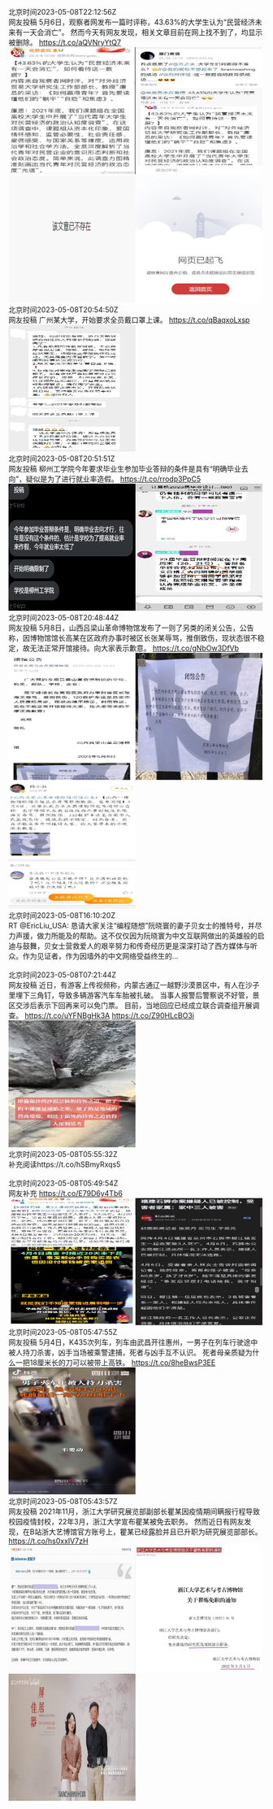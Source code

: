 北京时间2023-05-08T22:12:56Z<br>网友投稿
5月6日，观察者网发布一篇时评称，43.63%的大学生认为“民营经济未来有一天会消亡”。
然而今天有网友发现，相关文章目前在网上找不到了，均显示被删除。 https://t.co/aQVNryYtQ7<br><img src='/temp/2023/1655576523133403142_0.jpg' width='250' height='250'><img src='/temp/2023/1655576523133403142_1.jpg' width='250' height='250'><img src='/temp/2023/1655576523133403142_2.jpg' width='250' height='250'><img src='/temp/2023/1655576523133403142_3.jpg' width='250' height='250'><br>北京时间2023-05-08T20:54:50Z<br>网友投稿
广州某大学，开始要求全员戴口罩上课。 https://t.co/qBaqxoLxsp<br><img src='/temp/2023/1655556868222091266_0.jpg' width='250' height='250'><br>北京时间2023-05-08T20:51:51Z<br>网友投稿
柳州工学院今年要求毕业生参加毕业答辩的条件是具有“明确毕业去向”，疑似是为了进行就业率造假。 https://t.co/rrodp3PpC5<br><img src='/temp/2023/1655556114434383876_0.jpg' width='250' height='250'><img src='/temp/2023/1655556114434383876_1.jpg' width='250' height='250'><br>北京时间2023-05-08T20:48:44Z<br>网友投稿
5月8日，山西吕梁山革命博物馆发布了一则了另类的闭关公告，公告称，因博物馆馆长高某在区政府办事时被区长张某辱骂，推倒致伤，现状态很不稳定，故无法正常开馆接待。向大家表示歉意。 https://t.co/gNbOw3DfVb<br><img src='/temp/2023/1655555333308178432_0.jpg' width='250' height='250'><img src='/temp/2023/1655555333308178432_1.jpg' width='250' height='250'><img src='/temp/2023/1655555333308178432_2.jpg' width='250' height='250'><br>北京时间2023-05-08T16:10:20Z<br>RT @EricLiu_USA: 恳请大家关注“编程随想”阮晓寰的妻子贝女士的推特号，并尽力声援，做力所能及的帮助。这不仅仅因为阮晓寰为中文互联网做出的英雄般的启迪与鼓舞，贝女士营救爱人的艰辛努力和传奇经历更是深深打动了西方媒体与听众。作为见证者，作为因墙外的中文网络受益终生的…<br><br>北京时间2023-05-08T07:21:44Z<br>网友投稿
近日，有游客上传视频称，内蒙古通辽一越野沙漠景区中，有人在沙子里埋下三角钉，导致多辆游客汽车车胎被扎破。
当事人报警后警察说不好管，景区交涉后表示下回再来可以免门票。
目前，当地回应已经成立联合调查组开展调查。 https://t.co/uYFNBgHk3A https://t.co/Z90HLcBO3i<br><img src='/temp/2023/1655352244135510017_0.jpg' width='250' height='250'><br>北京时间2023-05-08T05:55:32Z<br>补充阅读https://t.co/hSBmyRxqs5<br><br>北京时间2023-05-08T05:49:54Z<br>网友补充 https://t.co/E79D6y4Tb6<br><img src='/temp/2023/1655329133642100737_0.jpg' width='250' height='250'><img src='/temp/2023/1655329133642100737_1.jpg' width='250' height='250'><br>北京时间2023-05-08T05:47:55Z<br>网友投稿
5月4日，K435次列车，列车由武昌开往惠州，一男子在列车行驶途中被人持刀杀害，凶手当场被乘警逮捕，死者与凶手互不认识。
死者母亲质疑为什么一把18厘米长的刀可以被带上高铁。 https://t.co/8heBwsP3EE<br><img src='/temp/2023/1655328635824340995_0.jpg' width='250' height='250'><br>北京时间2023-05-08T05:43:57Z<br>网友投稿
2021年11月，浙江大学研究展览部副部长瞿某因疫情期间瞒报行程导致校园疫情封校，22年3月，浙江大学宣布瞿某被免去职务。
然而近日有网友发现，在B站浙大艺博馆官方账号上，瞿某已经露脸并且已升职为研究展览部部长。 https://t.co/hs0xxIV7zH<br><img src='/temp/2023/1655327637726806021_0.jpg' width='250' height='250'><img src='/temp/2023/1655327637726806021_1.jpg' width='250' height='250'><img src='/temp/2023/1655327637726806021_2.jpg' width='250' height='250'><br>